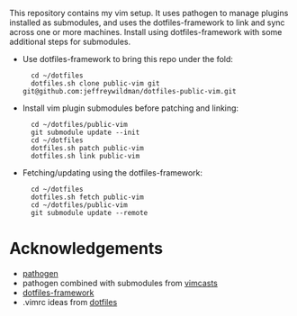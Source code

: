 This repository contains my vim setup.  It uses pathogen to manage plugins installed as submodules, and uses the dotfiles-framework to link and sync across one or more machines.  Install using dotfiles-framework with some additional steps for submodules.


* Use dotfiles-framework to bring this repo under the fold:

        cd ~/dotfiles
        dotfiles.sh clone public-vim git git@github.com:jeffreywildman/dotfiles-public-vim.git

* Install vim plugin submodules before patching and linking:

        cd ~/dotfiles/public-vim
        git submodule update --init
        cd ~/dotfiles
        dotfiles.sh patch public-vim
        dotfiles.sh link public-vim

* Fetching/updating using the dotfiles-framework:

        cd ~/dotfiles
        dotfiles.sh fetch public-vim
        cd ~/dotfiles/public-vim
        git submodule update --remote


Acknowledgements
================

* [pathogen](https://github.com/tpope/vim-pathogen)
* pathogen combined with submodules from [vimcasts](http://vimcasts.org/episodes/synchronizing-plugins-with-git-submodules-and-pathogen/)
* [dotfiles-framework](https://github.com/wking/dotfiles-framework)
* .vimrc ideas from [dotfiles](https://github.com/mathiasbynens/dotfiles)
